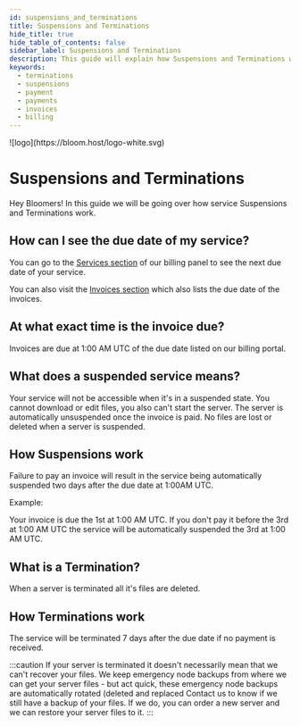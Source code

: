 ```yaml
---
id: suspensions_and_terminations
title: Suspensions and Terminations
hide_title: true
hide_table_of_contents: false
sidebar_label: Suspensions and Terminations
description: This guide will explain how Suspensions and Terminations work on Bloom.
keywords:
  - terminations
  - suspensions
  - payment
  - payments
  - invoices
  - billing
---
```


<div class="text--center">
![logo](https://bloom.host/logo-white.svg)
<h1>Suspensions and Terminations</h1>
</div>

Hey Bloomers! In this guide we will be going over how service Suspensions and Terminations work.

## How can I see the due date of my service?

You can go to the [Services section](https://billing.bloom.host/clientarea.php?action=services) of our billing panel to see the next due date of your service.

You can also visit the [Invoices section](https://billing.bloom.host/clientarea.php?action=invoices) which also lists the due date of the invoices.

## At what exact time is the invoice due?

Invoices are due at 1:00 AM UTC of the due date listed on our billing portal.

## What does a suspended service means?

Your service will not be accessible when it's in a suspended state. You cannot download or edit files, you also can't start the server. The server is automatically unsuspended once the invoice is paid. No files are lost or deleted when a server is suspended.

## How Suspensions work

Failure to pay an invoice will result in the service being automatically suspended two days after the due date at 1:00AM UTC.

Example:

Your invoice is due the 1st at 1:00 AM UTC. If you don't pay it before the 3rd at 1:00 AM UTC the service will be automatically suspended the 3rd at 1:00 AM UTC.

## What is a Termination?

When a server is terminated all it's files are deleted.

## How Terminations work

The service will be terminated 7 days after the due date if no payment is received.

:::caution
If your server is terminated it doesn't necessarily mean that we can't recover your files. We keep emergency node backups from where we can get your server files - but act quick, these emergency node backups are automatically rotated (deleted and replaced
Contact us to know if we still have a backup of your files. If we do, you can order a new server and we can restore your server files to it.
:::
